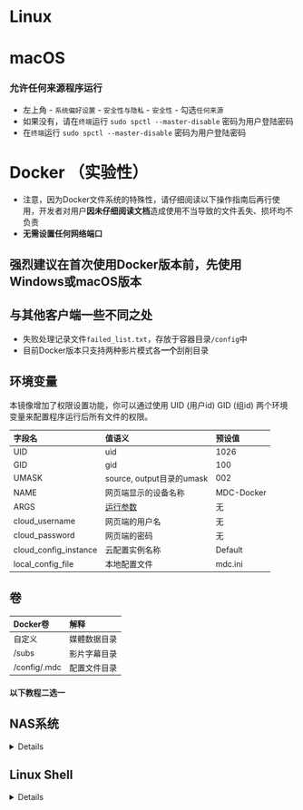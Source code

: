 # Linux

# macOS
### 允许任何来源程序运行
* 左上角 - `系统偏好设置` - `安全性与隐私` - `安全性` - 勾选`任何来源`
* 如果没有，请在`终端`运行 `sudo spctl --master-disable` 密码为用户登陆密码
* 在`终端`运行 `sudo spctl --master-disable` 密码为用户登陆密码

# Docker （实验性）
* 注意，因为Docker文件系统的特殊性，请仔细阅读以下操作指南后再行使用，开发者对用户**因未仔细阅读文档**造成使用不当导致的文件丢失、损坏均不负责
* **无需设置任何网络端口**

## 强烈建议在首次使用Docker版本前，先使用Windows或macOS版本

## 与其他客户端一些不同之处
* 失败处理记录文件`failed_list.txt`，存放于容器目录`/config`中
* 目前Docker版本只支持两种影片模式各**一个**刮削目录

## 环境变量

本镜像增加了权限设置功能，你可以通过使用 UID (用户id) GID (组id) 两个环境变量来配置程序运行后所有文件的权限。

| 字段名                   | 值语义                        | 预设值        |
|:----------------------|:---------------------------|:-----------|
| UID                   | uid                        | 1026       |
| GID                   | gid                        | 100        |
| UMASK                 | source, output目录的umask     | 002        |
| NAME                  | 网页端显示的设备名称                 | MDC-Docker |
| ARGS                  | [运行参数](/chs/cli.html#运行参数) | 无          |
| cloud_username        | 网页端的用户名                    | 无          |
| cloud_password        | 网页端的密码                     | 无          |
| cloud_config_instance | 云配置实例名称                    | Default    |
| local_config_file     | 本地配置文件                     | mdc.ini    |

## 卷
| Docker卷      | 解释     |
|:-------------|:-------|
| 自定义          | 媒體数据目录 |
| /subs        | 影片字幕目录 |
| /config/.mdc | 配置文件目录 |

#### 以下教程二选一

## NAS系统

<details>

### 简要流程
* 打开`Container Manager`下载`mvdctop/mdc`映像

* 创建容器，设置环境变量

* 根据阁下的[注册](https://docs.mvdc.top/chs/#_1-%E5%9C%A8%E7%BD%91%E9%A1%B5%E7%AB%AF%E7%9A%84%E7%94%A8%E6%88%B7%E9%9D%A2%E6%9D%BF%E6%B3%A8%E5%86%8C%E8%B4%A6%E5%8F%B7)的用户名和密码，且已经激活，填写`cloud_username`和`cloud_password`  
* 可根据需要填写`ARGS`[运行参数](/chs/cli.html#运行参数)，刮削**其他**影片则添加`-o`  
* 如指定自定义配置，则`cloud_config_instance`填写自定义云配置实例名称，`local_config_file`为在容器`/config/.mdc`对应宿主目录下的配置文件名

* DSM首个新建用户的`UID`为1026，无需设置；Unraid请设置为99  
* 其他系统：连接系统SSH，连接方法自行搜索，连接后输入`id`命令获取当前用户 `UID` `GID`，填入环境变量`UID` `GID`

* **不勾选**完成后运行此容器

* 在容器页面中，右键详情，编辑卷，`/subs`字幕目录可选

* 左侧为宿主机目录（自行设置），右侧为容器中的目录（不可变）
* 在宿主机中新建文件夹，该目录用于映射**容器内**目录`/config/.mdc`

* 保存后运行

* 第一次运行，会在`config`目录下生成`mdc.ini`文件
  阅读[这里](https://docs.mvdc.top/chs/cli.html#%E9%85%8D%E7%BD%AE%E6%96%87%E4%BB%B6)根据自身需求配置，如配置代理

* **请勿修改`[common]`下`folder`相关配置**，这是容器内的目录配置，修改会导致`源文件夹未找到`

* 第二次运行后，查看日志后如果正常，则可在运行结束后移除环境变量`cloud_username`和`cloud_password`

### 图文流程
* 打开`Container Manager`下载`mvdctop/mdc`映像
![](/images/docker/1.jpg)
![](/images/docker/2.jpg)
![](/images/docker/3.jpg)
![](/images/docker/4.jpg)
* 根据阁下的[注册](https://docs.mvdc.top/chs/#_1-%E5%9C%A8%E7%BD%91%E9%A1%B5%E7%AB%AF%E7%9A%84%E7%94%A8%E6%88%B7%E9%9D%A2%E6%9D%BF%E6%B3%A8%E5%86%8C%E8%B4%A6%E5%8F%B7)的用户名和密码，且已经激活，填写`cloud_username`和`cloud_password`  
  可根据需要填写`ARGS`[运行参数](/chs/cli.html#运行参数)，如果刮削或整理**其他**影片，则添加`-o`  
  如自定义其他云配置实例，则`cloud_config_instance`填写自定义云配置实例名称，`local_config_file`自定义本地配置文件

* Unraid请设置`UID`为`99`  
  其他系统：连接系统SSH，连接方法自行搜索，连接后输入`id`命令获取当前用户 `UID` `GID`，填入环境变量`UID` `GID`

![](/images/docker/id.jpg)
![](/images/docker/5.jpg)
* **不勾选**完成后运行此容器
![](/images/docker/6.jpg)
* 在容器页面中，右键详情，编辑卷
![](/images/docker/7.jpg)
* 在宿主机中新建文件夹，该目录用于映射**容器内**目录`/config/.mdc`（必选）
![](/images/docker/8.jpg)

* 默认情况下，以**移动**方式整理文件，以下方式二选一

### 移动方式整理文件

<details>

* 添加宿主中含有影片的目录，映射为Docker中的`/data`
* 默认情况下输出目录为上述目录中的`output`目录，如需要输出到其他位置，可添加宿主中其他目录，映射为Docker的`/data/output`

![](/images/docker/12.jpg)

</details>

### 链接方式整理文件


<details>

* 在[用户面板](https://user.mvdc.top)中修改`整理模式`为`链接`，点击最下方`更新配置`
* 设置左侧与右侧的数据目录为一致，且**刮削目录与输出目录在同一目录下**

![](/images/docker/13.jpg)

* 若使用硬链接，请确保刮削目录与输出目录都处于**同一硬盘分区**下

* 在下文生成的`mdc.ini`文件中修改目录配置
* `mdc.ini`中把`source_folders`为刮削目录，请勿移除`["`和`"]`
* `mdc.ini`中把`success_folder`为输出目录

```sh
source_folders = ["/video/Movies"]
success_folder = /video/output
```


</details>

---

* `/subs`字幕目录可选

* 保存后运行

* 第一次运行，会在`config`目录下生成`mdc.ini`文件，如果出现意外退出错误请忽略
* 阅读[这里](https://docs.mvdc.top/chs/cli.html#%E9%85%8D%E7%BD%AE%E6%96%87%E4%BB%B6)根据自身需求配置，如配置代理
![](/images/docker/10.jpg)
* 第二次运行后，查看日志后如果正常，则可在运行结束后移除环境变量`cloud_username`和`cloud_password`
![](/images/docker/11.jpg)

## 如果出现意外退出错误请忽略

</details>

## Linux Shell

<details>


## 首次运行
建议先将当前用户添加至Docker用户组中，具体请谷歌，免去sudo运行造成的目录权限问题

### 拉取Docker镜像
```sh
docker pull mvdctop/mdc
mkdir test output
```

### 放置测试影片，也可以用真实影片文件
该命令为创建空白测试文件
```sh
touch ./test/生化危机.2002.mp4
```

### 第一次运行，在当前`config`目录下注入默认配置文件
```sh
docker run --rm --name mdc -it \
  -v ${PWD}/config:/config/.mdc \
  mvdctop/mdc
```

此时，当前目录下的config文件夹出现mdc.ini文件，可根据自身需求，参考[配置文件](https://docs.mvdc.top/chs/cli.html)进行编辑，请勿修改mdc.ini中的**目录配置**和**token**

### 运行容器
```sh
docker run --rm --name mdc -it \
  -v ${PWD}/source:/source \
  -v ${PWD}/output:/output \
  -v ${PWD}/config:/config/.mdc \
  -e UID=$(stat -c %u test) \
  -e GID=$(stat -c %g test) \
  -e ARGS="" \
  -e NAME=MDC-Docker \
  -e cloud_username=USERNAME \
  -e cloud_password=PASSWORD \
  -e cloud_config_instance="Default" \
  -e local_config_file="mdc.ini" \
  mvdctop/mdc
```


## 后续运行
* 非首次运行，可以删除`cloud_username`和`cloud_password`，登录凭据已被写入配置
```sh
docker run --rm --name mdc -it \
  -v ${PWD}/source:/source \
  -v ${PWD}/output:/output \  
  -v ${PWD}/config:/config/.mdc \
  -e UID=$(stat -c %u test) \
  -e GID=$(stat -c %g test) \
  -e ARGS="" \
  mvdctop/mdc
```

* 如显示被踢出，则需再次输入`cloud_username`和`cloud_password`环境变量
* 如需要改名，则需要删除容器再次进行上一步的拉取，进行首次运行操作

然后你会看到如下输出，如果输出如下证明工作正常

```sh
---Setup Timezone to Asia/Shanghai---
---Checking if UID: 1000 matches user---
---Checking if GID: 1000 matches user---
usermod: no changes
---Setting umask to 002---
---Taking ownership of data...---
Checking if config file exist
Starting...
---------------------------------------------------------
                      Login Success
---------------------------------------------------------
                 Expire Date: 2XXX-01-01
---------------------------------------------------------
[*]================= Movie Data Capture =================
[*]                        7.0.3
[*]======================================================
[*] - Linux-6.2.0-1016-kvm-x86_64-with-glibc2.37
[*] - x86_64 - Python-3.11.4
[*]======================================================
[*] Current Cloud Config Instance: Default
[*]======================================================
[+] Start at 2023-XX-XX XX:XX:XX
[+] Main Working mode - 1 - Scraping
[+] Find  1  movies
[*]======================================================
[!]                - 100.% [1/1] -             XX:XX:XX
[!] [生化危机] As Name Processing for '生化危机.2002.mp4'
[+]Image Downloaded! thumb.jpg
[+]Image Downloaded! backdrop.jpg
[*]======================================================
[+]Running time 0:00:08.148  End at 2023-XX-XX XX:XX:XX
[+]All finished!!!
- Log file '/config/.mdc/logs/mdc_2023xxxxTxxxxxx.txt' saved
```

</details>

